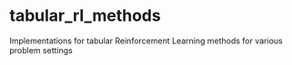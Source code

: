 # tabular_rl_methods
Implementations for tabular Reinforcement Learning methods for various problem settings
